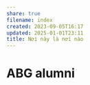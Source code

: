 ```yaml
---
share: true
filename: index
created: 2023-09-05T16:17
updated: 2025-01-01T23:11
title: Nơi này là nơi nào
---
```

# ABG alumni
